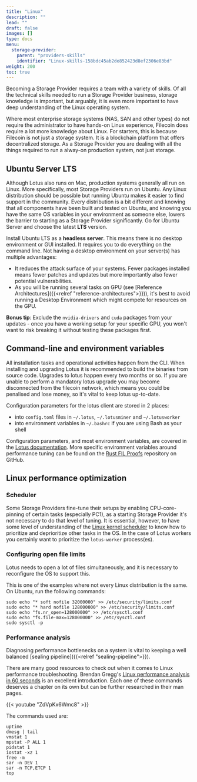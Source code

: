 ```yaml
---
title: "Linux"
description: ""
lead: ""
draft: false
images: []
type: docs
menu:
  storage-provider:
    parent: "providers-skills"
    identifier: "Linux-skills-158bdc45ab2de852423d8ef2306e83bd"
weight: 200
toc: true
---
```


Becoming a Storage Provider requires a team with a variety of skills.
Of all the technical skills needed to run a Storage Provider business, storage knowledge is important, but arguably, it is even more important to have deep understanding of the Linux operating system.

Where most enterprise storage systems (NAS, SAN and other types) do not require the administrator to have hands-on Linux experience, Filecoin does require a lot more knowledge about Linux. For starters, this is because Filecoin is not just a storage system. It is a blockchain platform that offers decentralized storage. As a Storage Provider you are dealing with all the things required to run a alway-on production system, not just storage.

## Ubuntu Server LTS
Although Lotus also runs on Mac, production systems generally all run on Linux. More specifically, most Storage Providers run on Ubuntu. Any Linux distribution should be possible but running Ubuntu makes it easier to find support in the community. Every distribution is a bit different and knowing that all components have been built and tested on Ubuntu, and knowing you have the same OS variables in your environment as someone else, lowers the barrier to starting as a Storage Provider significantly. Go for Ubuntu Server and choose the latest **LTS** version.

Install Ubuntu LTS as a **headless server**. This means there is no desktop environment or GUI installed. It requires you to do everything on the command line. Not having a desktop environment on your server(s) has multiple advantages:

- It reduces the attack surface of your systems. Fewer packages installed means fewer patches and updates but more importantly also fewer potential vulnerabilities.
- As you will be running several tasks on GPU (see [Reference Architectures]({{<relref "reference-architectures">}})), it's best to avoid running a Desktop Environment which might compete for resources on the GPU.

**Bonus tip**: Exclude the `nvidia-drivers` and `cuda` packages from your updates <!--TODO STEF link to how--> - once you have a working setup for your specific GPU, you won't want to risk breaking it without testing these packages first.

## Command-line and environment variables
All installation tasks and operational activities happen from the CLI. When installing and upgrading Lotus it is recommended to build the binaries from source code. Upgrades to lotus happen every two months or so. If you are unable to perform a mandatory lotus upgrade you may become disconnected from the filecoin network, which means you could be penalised and lose money, so it's vital to keep lotus up-to-date.

Configuration parameters for the lotus client are stored in 2 places:

- into `config.toml` files in `~/.lotus`, `~/.lotusminer` and `~/.lotusworker`
- into environment variables in `~/.bashrc` if you are using Bash as your shell

Configuration parameters, and most environment variables, are covered in the [Lotus documentation](https://lotus.filecoin.io/storage-providers/setup/configuration/). More specific environment variables around performance tuning can be found on the [Rust FIL Proofs](https://github.com/filecoin-project/rust-fil-proofs) repository on GitHub.

## Linux performance optimization

### Scheduler

Some Storage Providers fine-tune their setups by enabling CPU-core-pinning of certain tasks (especially PC1), as a starting Storage Provider it's not necessary to do that level of tuning. It is essential, however, to have some level of understanding of the [Linux kernel scheduler](https://www.kernel.org/doc/html/latest/scheduler/index.html) to know how to prioritize and deprioritize other tasks in the OS. In the case of Lotus workers you certainly want to prioritize the `lotus-worker` process(es).

### Configuring open file limits

Lotus needs to open a lot of files simultaneously, and it is necessary to reconfigure the OS to support this. 

This is one of the examples where not every Linux distribution is the same. On Ubuntu, run the following commands:

```shell
sudo echo "* soft nofile 32000000" >> /etc/security/limits.conf
sudo echo "* hard nofile 128000000" >> /etc/security/limits.conf
sudo echo "fs.nr_open=128000000" >> /etc/sysctl.conf
sudo echo "fs.file-max=128000000" >> /etc/sysctl.conf
sudo sysctl -p
```

### Performance analysis

Diagnosing performance bottlenecks on a system is vital to keeping a well balanced [sealing pipeline]({{<relref "sealing-pipeline">}}).

There are many good resources to check out when it comes to Linux performance troubleshooting. Brendan Gregg's [Linux performance analysis in 60 seconds](https://netflixtechblog.com/linux-performance-analysis-in-60-000-milliseconds-accc10403c55) is an excellent introduction. Each one of these commands deserves a chapter on its own but can be further researched in their man pages.

{{< youtube "ZdVpKx6Wmc8" >}}
 
 The commands used are:

```shell
uptime
dmesg | tail
vmstat 1
mpstat -P ALL 1
pidstat 1
iostat -xz 1
free -m
sar -n DEV 1
sar -n TCP,ETCP 1
top
```

